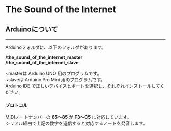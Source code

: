 # The Sound of the Internet

## Arduinoについて
---
Arduinoフォルダに、以下のフォルダがあります。  
  
**/the_sound_of_the_internet_master**  
**/the_sound_of_the_internet_slave**  
  
~masterは Arduino UNO 用のプログラムです。  
~slaveは Arduino Pro Mini 用のプログラムです。  
Arduino IDE で正しいデバイスとポートを選択し、それぞれインストールしてください。  

#### プロトコル
MIDIノートナンバーの **65〜85** が **F3〜C5** に対応しています。  
シリアル経由で上記の数字を送信すると対応するノートを発音します。